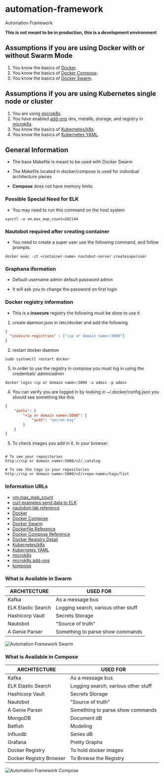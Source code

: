 # automation-framework
Automation Framework

**This is not meant to be in production, this is a development environment**

## Assumptions if you are using Docker with or without Swarm Mode

1. You know the basics of [Docker](https://www.docker.com/).
2. You know the basics of [Docker Compose](https://docs.docker.com/compose/).
3. You know the basics of [Docker Swarm](https://docs.docker.com/engine/swarm/).

## Assumptions if you are using Kubernetes single node or cluster
1. You are using [microk8s](https://microk8s.io/).
2. You have enabled [add-ons](https://microk8s.io/docs/addons) dns, metallb, 
   storage, and registry in [microk8s](https://microk8s.io/).
3. You know the basics of [Kubernetes/k8s](https://kubernetes.io/).
4. You know the basics of [Kubernetes YAML](https://kubernetes.io/docs/reference/).


## General Information

* The base Makefile is meant to be used with Docker Swarm

* The Makefile located in docker/compose is used for individual architecture pieces

* **Compose** does not have memory limits

### Possible Special Need for ELK

* You may need to run this command on the host system

```text
sysctl -w vm.max_map_count=262144
```

### Nautobot required after creating container

* You need to create a super user use the following command, and follow prompts.

```text
docker exec -it <container-name> nautobot-server createsuperuser
```

### Graphana iformation

* Default username admin default password admin

* It will ask you to change the password on first login

### Docker registry information

* This is a **insecure** registry the following must be done to use it

1. create daemon.json in /etc/docker and add the following

```json
{
  "insecure-registries" : ["<ip or domain name>:5000"]
}
```

2. restart docker daemon

```text
sudo systemctl restart docker
```

3. In order to use the registry in compose you must log in using the credentials' admin/admin

```text
docker login <ip or domain name>:5000 -u admin -p admin
```

4. You can verify you are logged in by looking in ~/.docker/config.json you should see something like this

```json
{
	"auths": {
		"<ip or domain name>:5000": {
			"auth": "secret-key"
		}
	}
}

```

5. To check images you add in it. In your browser.

```text

# To see your repositories
http://<ip or domain name>:5000/v2/_catalog

# To see the tags in your repositories
http://<ip or domain name>:5000/v2/<repo-name>/tags/list
```

### Information URLs

* [vm.max_map_count](https://www.elastic.co/guide/en/elasticsearch/reference/5.0/vm-max-map-count.html#vm-max-map-count)
* [curl examples send data to ELK](https://mindmajix.com/elasticsearch/curl-syntax-with-examples)
* [nautobot-lab reference](https://github.com/nautobot/nautobot-lab)
* [Docker](https://www.docker.com/)
* [Docker Compose](https://docs.docker.com/compose/)
* [Docker Swarm](https://docs.docker.com/engine/swarm/)
* [Dockerfile Reference](https://docs.docker.com/engine/reference/builder/)
* [Docker Compose Reference](https://docs.docker.com/compose/compose-file/)
* [Docker Registry Detail](https://docs.docker.com/registry/)
* [Kubernetes/k8s](https://kubernetes.io/)
* [Kubernetes YAML](https://kubernetes.io/docs/reference/)
* [microk8s](https://microk8s.io/)
* [microk8s add-ons](https://microk8s.io/docs/addons)
* [kompose](https://kompose.io/)

### What is Available in Swarm

| ARCHITECTURE | USED FOR |
|---|---|
| Kafka | As a message bus |
| ELK Elastic Search | Logging search, various other stuff |
| Hashicorp Vault | Secrets Storage |
| Nautobot | "Source of truth" |
| A Genie Parser | Something to parse show commands |

![Automation Framework Swarm](diagrams/automation_framework_swarm.png)

### What is Available in Compose

| ARCHITECTURE | USED FOR |
|---|---|
| Kafka | As a message bus |
| ELK Elastic Search | Logging search, various other stuff |
| Hashicorp Vault | Secrets Storage |
| Nautobot | "Source of truth" |
| A Genie Parser | Something to parse show commands |
| MongoDB | Document dB |
| Batfish | Modeling |
| Influxdb | Series dB |
| Grafana | Pretty Graphs |
| Docker Registry | To hold docker images |
| Docker Registry Browser | To Browse the Registry |

![Automation Framework Compose](diagrams/automation_framework_compose.png)

